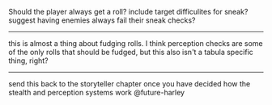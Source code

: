 
Should the player always get a roll? include target difficulites for sneak?
suggest having enemies always fail their sneak checks?

---

this is almost a thing about fudging rolls. I think perception checks are some of the only rolls that should be fudged, but this also isn't a tabula specific thing, right?


------

send this back to the storyteller chapter once you have decided how the stealth and perception systems work @future-harley